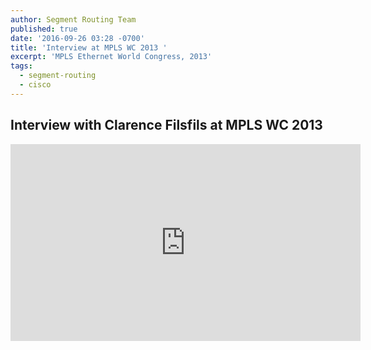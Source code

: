 ```yaml
---
author: Segment Routing Team
published: true
date: '2016-09-26 03:28 -0700'
title: 'Interview at MPLS WC 2013 '
excerpt: 'MPLS Ethernet World Congress, 2013'
tags:
  - segment-routing
  - cisco
---
```

## Interview with Clarence Filsfils at MPLS WC 2013


<iframe width="560" height="315" src="https://www.youtube.com/embed/iHqISXXqexg" frameborder="0" allowfullscreen></iframe>